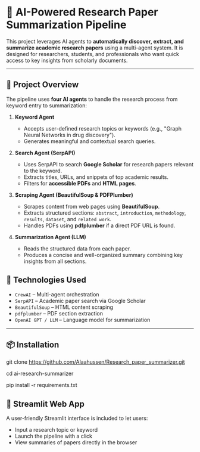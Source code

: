 # 🧠 AI-Powered Research Paper Summarization Pipeline

This project leverages AI agents to **automatically discover, extract, and summarize academic research papers** using a multi-agent system. It is designed for researchers, students, and professionals who want quick access to key insights from scholarly documents.

---

## 🚀 Project Overview

The pipeline uses **four AI agents** to handle the research process from keyword entry to summarization:

1. **Keyword Agent**  
   - Accepts user-defined research topics or keywords (e.g., "Graph Neural Networks in drug discovery").
   - Generates meaningful and contextual search queries.

2. **Search Agent (SerpAPI)**  
   - Uses SerpAPI to search **Google Scholar** for research papers relevant to the keyword.
   - Extracts titles, URLs, and snippets of top academic results.
   - Filters for **accessible PDFs** and **HTML pages**.

3. **Scraping Agent (BeautifulSoup & PDFPlumber)**  
   - Scrapes content from web pages using **BeautifulSoup**.
   - Extracts structured sections: `abstract`, `introduction`, `methodology`, `results`, `dataset`, and `related work`.
   - Handles PDFs using **pdfplumber** if a direct PDF URL is found.

4. **Summarization Agent (LLM)**  
   - Reads the structured data from each paper.
   - Produces a concise and well-organized summary combining key insights from all sections.


## 🧠 Technologies Used

- `CrewAI` – Multi-agent orchestration
- `SerpAPI` – Academic paper search via Google Scholar
- `BeautifulSoup` – HTML content scraping
- `pdfplumber` – PDF section extraction
- `OpenAI GPT / LLM` – Language model for summarization

---

## 📦 Installation

git clone https://github.com/Alaahussen/Research_paper_summarizer.git

cd ai-research-summarizer

pip install -r requirements.txt

## 📱 Streamlit Web App

A user-friendly Streamlit interface is included to let users:
- Input a research topic or keyword
- Launch the pipeline with a click
- View summaries of papers directly in the browser
